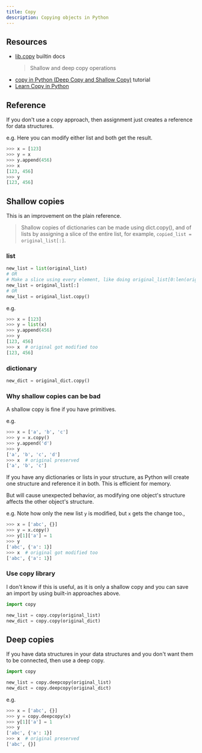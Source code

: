```yaml
---
title: Copy
description: Copying objects in Python
---
```



## Resources

- [lib.copy](https://docs.python.org/3/library/copy.html) builtin docs
	> Shallow and deep copy operations
- [copy in Python (Deep Copy and Shallow Copy)](https://www.geeksforgeeks.org/copy-python-deep-copy-shallow-copy/) tutorial
- [Learn Copy in Python](https://www.scaler.com/topics/copy-in-python/)


## Reference

If you don't use a copy approach, then assignment just creates a reference for data structures.

e.g. Here you can modify either list and both get the result.

```python
>>> x = [123]
>>> y = x
>>> y.append(456)
>>> x
[123, 456]
>>> y
[123, 456]
```

## Shallow copies

This is an improvement on the plain reference.

> Shallow copies of dictionaries can be made using dict.copy(), and of lists by assigning a slice of the entire list, for example, `copied_list = original_list[:]`.

### list

```python
new_list = list(original_list)
# OR
# Make a slice using every element, like doing original_list[0:len(original_list)]
new_list = original_list[:]
# OR
new_list = original_list.copy()
```

e.g.

```python
>>> x = [123]
>>> y = list(x)
>>> y.append(456)
>>> y
[123, 456]
>>> x  # original got modified too
[123, 456]
```

### dictionary

```python
new_dict = original_dict.copy()
```

### Why shallow copies can be bad

A shallow copy is fine if you have primitives.

e.g.

```python
>>> x = ['a', 'b', 'c']
>>> y = x.copy()
>>> y.append('d')
>>> y
['a', 'b', 'c', 'd']
>>> x  # original preserved
['a', 'b', 'c']
```

If you have any dictionaries or lists in your structure, as Python will create one structure and reference it in both. This is efficient for memory.

But will cause unexpected behavior, as modifying one object's structure affects the other object's structure.

e.g. Note how only the new list `y` is modified, but `x` gets the change too.,

```python
>>> x = ['abc', {}]
>>> y = x.copy()
>>> y[1]['a'] = 1
>>> y
['abc', {'a': 1}]
>>> x  # original got modified too
['abc', {'a': 1}]
```

### Use copy library

I don't know if this is useful, as it is only a shallow copy and you can save an import by using built-in approaches above.

```python
import copy

new_list = copy.copy(original_list)
new_dict = copy.copy(original_dict)
```


## Deep copies

If you have data structures in your data structures and you don't want them to be connected, then use a deep copy.

```python
import copy

new_list = copy.deepcopy(original_list)
new_dict = copy.deepcopy(original_dict)
```


e.g.

```python
>>> x = ['abc', {}]
>>> y = copy.deepcopy(x)
>>> y[1]['a'] = 1
>>> y
['abc', {'a': 1}]
>>> x  # original preserved
['abc', {}]
```
